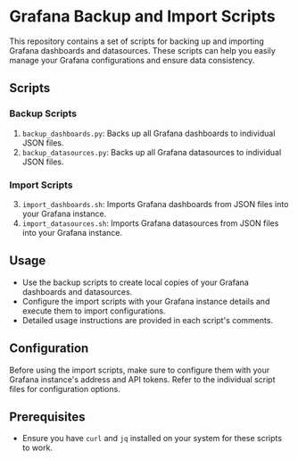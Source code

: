 # Grafana Backup and Import Scripts

This repository contains a set of scripts for backing up and importing Grafana dashboards and datasources. These scripts can help you easily manage your Grafana configurations and ensure data consistency.

## Scripts

### Backup Scripts
1. `backup_dashboards.py`: Backs up all Grafana dashboards to individual JSON files.
2. `backup_datasources.py`: Backs up all Grafana datasources to individual JSON files.

### Import Scripts
3. `import_dashboards.sh`: Imports Grafana dashboards from JSON files into your Grafana instance.
4. `import_datasources.sh`: Imports Grafana datasources from JSON files into your Grafana instance.

## Usage

- Use the backup scripts to create local copies of your Grafana dashboards and datasources.
- Configure the import scripts with your Grafana instance details and execute them to import configurations.
- Detailed usage instructions are provided in each script's comments.

## Configuration

Before using the import scripts, make sure to configure them with your Grafana instance's address and API tokens. Refer to the individual script files for configuration options.

## Prerequisites

- Ensure you have `curl` and `jq` installed on your system for these scripts to work.


